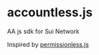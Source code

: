 # accountless.js
AA js sdk for Sui Network

Inspired by [permissionless.js](https://github.com/pimlicolabs/permissionless.js)
